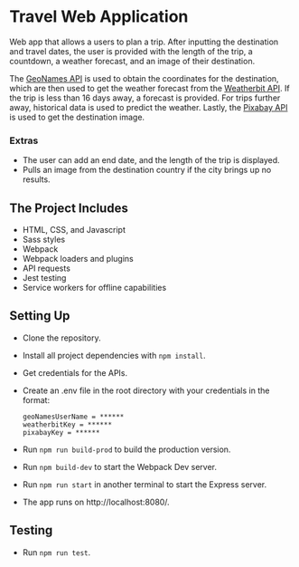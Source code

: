 # Travel Web Application
Web app that allows a users to plan a trip. After inputting the destination and travel dates, the user is provided with the length of the trip, a countdown, a weather forecast, and an image of their destination. 

The [GeoNames API](http://www.geonames.org/) is used to obtain the coordinates for the destination, which are then used to get the weather forecast from the [Weatherbit API](https://www.weatherbit.io/). If the trip is less than 16 days away, a forecast is provided. For trips further away, historical data is used to predict the weather. Lastly, the [Pixabay API](https://pixabay.com/) is used to get the destination image.

### Extras
- The user can add an end date, and the length of the trip is displayed.
- Pulls an image from the destination country if the city brings up no results.

## The Project Includes
- HTML, CSS, and Javascript
- Sass styles
- Webpack
- Webpack loaders and plugins
- API requests
- Jest testing
- Service workers for offline capabilities

## Setting Up
- Clone the repository.
- Install all project dependencies with `npm install`.
- Get credentials for the APIs.
- Create an .env file in the root directory with your credentials in the format:

  ```
  geoNamesUserName = ******
  weatherbitKey = ******
  pixabayKey = ******
  ```

- Run `npm run build-prod` to build the production version.
- Run `npm build-dev` to start the Webpack Dev server.
- Run `npm run start` in another terminal to start the Express server.
- The app runs on http://localhost:8080/.

## Testing
- Run `npm run test`.
